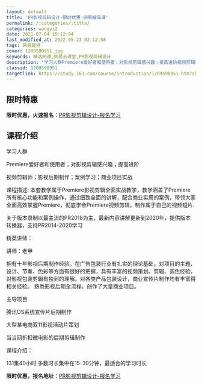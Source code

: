 ```yaml
---
layout: default
title: 'PR影视剪辑设计-限时优惠-网易精品课'
permalink: /:categories/:title/
categories: wangyi2
date: 2021-07-04 15:12:04
last_modified_at: 2022-05-23 02:12:58
tags: 网易提供
cover: 1209590951.jpg
keywords: 精选网课,网易云课堂,PR影视剪辑设计
description: '学习人群Premiere爱好者和使用者；对影视剪辑感兴趣；提高进阶视频剪辑师；影视后期制作；案例学习；商业项目实战课程描'
classid: 1209590951
targetlink: https://study.163.com/course/introduction/1209590951.htm?share=1&shareId=1025206652&utm_campaign=share&utm_medium=iphoneShare&utm_source=&utm_u=1025206652
---
```


## 限时特惠

**限时优惠，火速报名**：[PR影视剪辑设计-报名学习](https://study.163.com/course/introduction/1209590951.htm?share=1&shareId=1025206652&utm_campaign=share&utm_medium=iphoneShare&utm_source=&utm_u=1025206652)

## 课程介绍

学习人群

Premiere爱好者和使用者；对影视剪辑感兴趣；提高进阶

视频剪辑师；影视后期制作；案例学习；商业项目实战

课程描述: 本套教学属于Premiere影视剪辑全面实战教学，教学涵盖了Premiere所有核心功能和案例操作，通过细致全面的讲解，配合商业实用的案例，带领大家全面高效掌握Premiere，彻底学会Premiere视频剪辑，制作属于自己的视频短片.

关于版本录制以最主流的PR2018为主，最新内容讲解更新到2020年，提供版本转换器，支持PR2014-2020学习

精英讲师：

讲师：老甲

拥有十年影视后期制作经验。在广告包装行业有扎实的理论基础，对项目的主题、设计、节奏、色彩等方面有很好的把握，具有丰富的视频策划、剪辑、调色经验，对影视包装剪辑有独到的理解。对各类产品包装设计，商业宣传片制作均有丰富得相关经验。 熟悉影视后期全流程，创作了大量商业项目。

主导项目

腾讯OS系统宣传片后期制作

大型某电商双11影视活动片策划

当当网折扣微电影的后期剪辑制作



课程介绍：

131集40小时 多数时长集中在15-30分钟，最适合的学习时长

**限时优惠，报名地址**：[PR影视剪辑设计-报名学习](https://study.163.com/course/introduction/1209590951.htm?share=1&shareId=1025206652&utm_campaign=share&utm_medium=iphoneShare&utm_source=&utm_u=1025206652)

